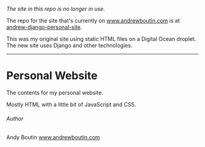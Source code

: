 *The site in this repo is no longer in use.*

The repo for the site that's currently on www.andrewboutin.com is at [andrew-django-personal-site](https://github.com/andrew-boutin/andrew-django-personal-site).

This was my original site using static HTML files on a Digital Ocean droplet. The new site uses Django and other technologies.

---

# Personal Website

The contents for my personal website.

Mostly HTML with a little bit of JavaScript and CSS.

###### Author

Andy Boutin
www.andrewboutin.com  
